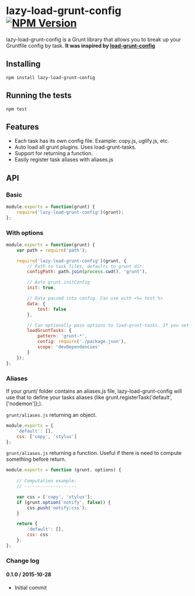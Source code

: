 lazy-load-grunt-config [![NPM Version](https://img.shields.io/npm/v/lazy-load-grunt-config.svg?style=flat)](https://www.npmjs.com/package/lazy-load-grunt-config)
======================

lazy-load-grunt-config is a Grunt library that allows you to break up your Gruntfile config by task.
**It was inspired by [load-grunt-config](http://firstandthird.github.io/load-grunt-config/)**


Installing
----------

```shell
npm install lazy-load-grunt-config
```


Running the tests
-----------------

```shell
npm test
```


Features
--------

* Each task has its own config file. Example: copy.js, uglify.js, etc.
* Auto load all grunt plugins. Uses load-grunt-tasks.
* Support for returning a function.
* Easily register task aliases with aliases.js


API
---

### Basic

```javascript
module.exports = function(grunt) {
    require('lazy-load-grunt-config')(grunt);
};
```

### With options

```javascript
module.exports = function(grunt) {
    var path = require('path');

    require('lazy-load-grunt-config')(grunt, {
        // Path to task files, defaults to grunt dir.
        configPath: path.join(process.cwd(), 'grunt'),

        // Auto grunt.initConfig
        init: true,

        // Data passed into config. Can use with <%= test %>
        data: {
            test: false
        },

        // Can optionally pass options to load-grunt-tasks. If you set to false, it will disable auto loading tasks.
        loadGruntTasks: {
            pattern: 'grunt-*',
            config: require('./package.json'),
            scope: 'devDependencies'
        }
    });
};
```

### Aliases

If your grunt/ folder contains an aliases.js file, lazy-load-grunt-config will use that to define your tasks aliases (like grunt.registerTask('default', ['nodemon']);).

`grunt/aliases.js` returning an object.

```javascript
module.exports = {
    'default': [],
    css: ['copy', 'stylus']
};
```

`grunt/aliases.js` returning a function. Useful if there is need to compute something before return.

```javascript
module.exports = function (grunt, options) {
    
    // Computation example:
    // --------------------

    var css = ['copy', 'stylus'];
    if (grunt.option('notify', false)) {
        css.push('notify:css');
    }

    return {
        'default': [],
        css: css
    };
};
```

### Change log

#### 0.1.0 / 2015-10-28 

  * Initial commit
